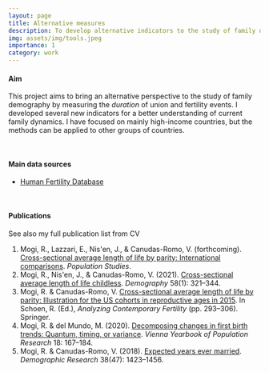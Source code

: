 ```yaml
---
layout: page
title: Alternative measures
description: To develop alternative indicators to the study of family demography
img: assets/img/tools.jpeg
importance: 1
category: work
---
```


#### Aim

This project aims to bring an alternative perspective to the study of family demography by measuring the *duration* of union and fertility events. I developed several new indicators for a better understanding of current family dynamics. I have focused on mainly high-income countries, but the methods can be applied to other groups of countries.

<br />

#### Main data sources

- [Human Fertility Database](https://www.humanfertility.org/cgi-bin/main.php)

<br />

#### Publications

See also my full publication list from CV
1. Mogi, R., Lazzari, E., Nis\'en, J., & Canudas-Romo, V. (forthcoming). [Cross-sectional average length of life by parity: International comparisons](). *Population Studies*.
2. Mogi, R., Nis\'en, J., & Canudas-Romo, V. (2021). [Cross-sectional average length of life childless](https://read.dukeupress.edu/demography/article/58/1/321/167783/Cross-Sectional-Average-Length-of-Life-Childless). *Demography* 58(1): 321–344.
3. Mogi, R. & Canudas-Romo, V. [Cross-sectional average length of life by parity: Illustration for the US cohorts in reproductive ages in 2015](https://link.springer.com/chapter/10.1007/978-3-030-48519-1_13). In Schoen, R. (Ed.), *Analyzing Contemporary Fertility* (pp. 293–306). Springer.
4. Mogi, R. & del Mundo, M. (2020). [Decomposing changes in first birth trends: Quantum, timing, or variance](https://www.austriaca.at/0xc1aa5576_0x003bb513.pdf). *Vienna Yearbook of Population Research* 18: 167–184.
5. Mogi, R. & Canudas-Romo, V. (2018). [Expected years ever married](https://www.demographic-research.org/volumes/vol38/47/). *Demographic Research* 38(47): 1423–1456.
